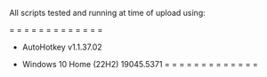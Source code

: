 All scripts tested and running at time of upload using:

= = = = = = = = = = = = = 
* AutoHotkey v1.1.37.02

* Windows 10 Home (22H2) 19045.5371
= = = = = = = = = = = = = 
